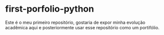 # first-porfolio-python
Este é o meu primeiro repositório, gostaria de expor minha evolução acadêmica aqui e posteriormente usar esse repositório como um portifólio.
